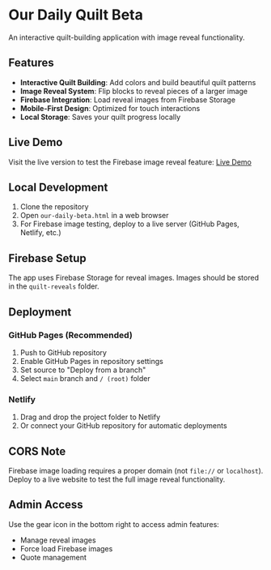 # Our Daily Quilt Beta

An interactive quilt-building application with image reveal functionality.

## Features

- **Interactive Quilt Building**: Add colors and build beautiful quilt patterns
- **Image Reveal System**: Flip blocks to reveal pieces of a larger image
- **Firebase Integration**: Load reveal images from Firebase Storage
- **Mobile-First Design**: Optimized for touch interactions
- **Local Storage**: Saves your quilt progress locally

## Live Demo

Visit the live version to test the Firebase image reveal feature:
[Live Demo](https://zakfoster921.github.io/our-daily-quilt/)

## Local Development

1. Clone the repository
2. Open `our-daily-beta.html` in a web browser
3. For Firebase image testing, deploy to a live server (GitHub Pages, Netlify, etc.)

## Firebase Setup

The app uses Firebase Storage for reveal images. Images should be stored in the `quilt-reveals` folder.

## Deployment

### GitHub Pages (Recommended)

1. Push to GitHub repository
2. Enable GitHub Pages in repository settings
3. Set source to "Deploy from a branch"
4. Select `main` branch and `/ (root)` folder

### Netlify

1. Drag and drop the project folder to Netlify
2. Or connect your GitHub repository for automatic deployments

## CORS Note

Firebase image loading requires a proper domain (not `file://` or `localhost`). Deploy to a live website to test the full image reveal functionality.

## Admin Access

Use the gear icon in the bottom right to access admin features:
- Manage reveal images
- Force load Firebase images
- Quote management
